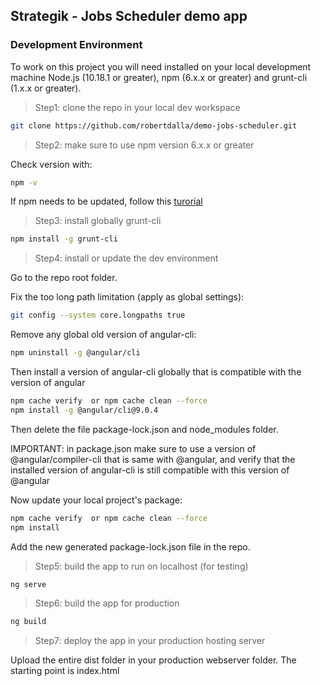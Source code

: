 ## Strategik - Jobs Scheduler demo app

### Development Environment

To work on this project you will need installed on your local development machine Node.js (10.18.1 or greater), npm (6.x.x or greater) and grunt-cli (1.x.x or greater).

> Step1: clone the repo in your local dev workspace

```sh
git clone https://github.com/robertdalla/demo-jobs-scheduler.git
```

> Step2: make sure to use npm version 6.x.x or greater

Check version with:
```sh
npm -v
```

If npm needs to be updated, follow this [turorial](https://docs.npmjs.com/troubleshooting/try-the-latest-stable-version-of-npm)

> Step3: install globally grunt-cli

```sh
npm install -g grunt-cli
```

> Step4: install or update the dev environment

Go to the repo root folder.

Fix the too long path limitation (apply as global settings):
```sh
git config --system core.longpaths true
```

Remove any global old version of angular-cli:

```sh
npm uninstall -g @angular/cli
```

Then install a version of angular-cli globally that is compatible with the version of angular
```sh
npm cache verify  or npm cache clean --force
npm install -g @angular/cli@9.0.4
```

Then delete the file package-lock.json and node_modules folder.

IMPORTANT: in package.json make sure to use a version of @angular/compiler-cli that is same with @angular, and verify that the installed version of angular-cli is still compatible with this version of @angular

Now update your local project's package:
```sh
npm cache verify  or npm cache clean --force
npm install
```

Add the new generated package-lock.json file in the repo.

> Step5: build the app to run on localhost (for testing)

```sh
ng serve
```

> Step6: build the app for production

```sh
ng build
```

> Step7: deploy the app in your production hosting server

Upload the entire dist folder in your production webserver folder.
The starting point is index.html


